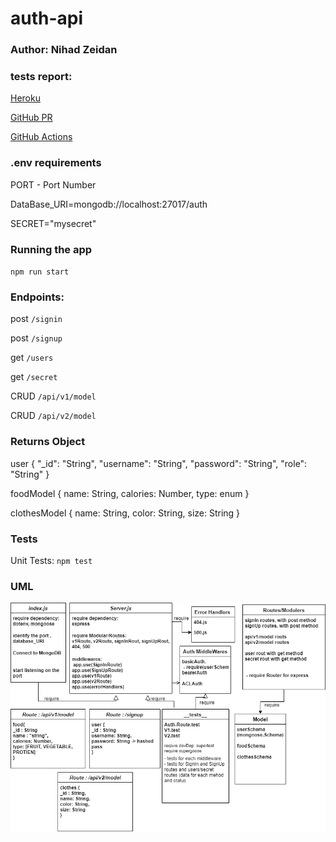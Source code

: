 # auth-api



### Author: Nihad Zeidan


### tests report:

[Heroku]()


[GitHub PR]()


[GitHub Actions]()


### .env requirements

PORT - Port Number

DataBase_URI=mongodb://localhost:27017/auth

SECRET="mysecret"


### Running the app
`npm run start`


### Endpoints: 

post `/signin`

post `/signup`

get `/users`

get `/secret`


CRUD `/api/v1/model` 

CRUD `/api/v2/model` 


### Returns Object


  user {
    "_id": "String",
    "username": "String",
    "password": "String",
    "role": "String"
  }



foodModel {
    name: String,
    calories: Number,
    type: enum
}


clothesModel {
    name: String,
    color: String,
    size: String
}



### Tests
Unit Tests: `npm test`



### UML

![](./assets/api-auth.png)
